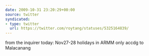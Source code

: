 ```yaml
---
date: 2009-10-31 23:20:29+00:00
source: twitter
syndicated:
- type: twitter
  url: https://twitter.com/roytang/statuses/5325164839/
---
```


from the inquirer today: Nov27-28 holidays in ARMM only accdg to Malacanang